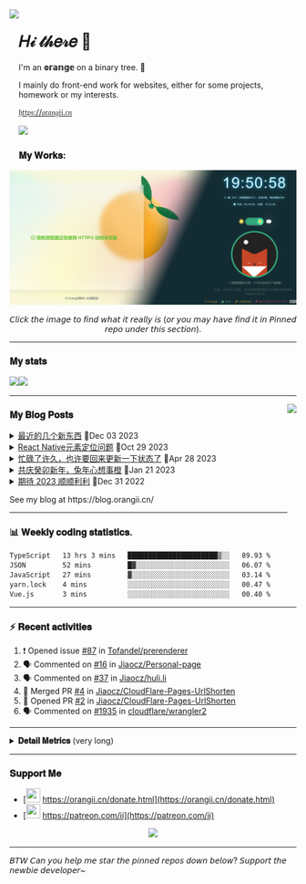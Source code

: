 <!-- Using Creative Commons BY 4.0 license. You must give appropriate credit for this repo if you use. -->
<!-- 使用 CC BY 4.0 许可证，你需要给出合理的署名至本仓库 -->

<img src="https://static.orangii.cn/avatar/logo.svg" align="left" height="250px" />
<h1>𝐻𝒾 𝓉𝒽𝑒𝓇𝑒 👋</h1>
<p>I'm an <b>𝕠𝕣𝕒𝕟𝕘𝕖</b> on a binary tree. 🍊</p>
<p>I mainly do front-end work for websites, either for some projects, homework or my interests.</p>
<p><a href="https://orangii.cn" target="_blank">𝔥𝔱𝔱𝔭𝔰://𝔬𝔯𝔞𝔫𝔤𝔦𝔦.𝔠𝔫</a></p>
<img src="https://visitor-badge.glitch.me/badge?page_id=Jiaocz.Jiaocz" />
<br />
<a id="My-Works"></a>

### 𝐌𝐲 𝐖𝐨𝐫𝐤𝐬:
<a href="#pinned"><img src="https://github.com/Jiaocz/Jiaocz/blob/main/websites.png" /></a>

<p align="center">𝘊𝘭𝘪𝘤𝘬 𝘵𝘩𝘦 𝘪𝘮𝘢𝘨𝘦 𝘵𝘰 𝘧𝘪𝘯𝘥 𝘸𝘩𝘢𝘵 𝘪𝘵 𝘳𝘦𝘢𝘭𝘭𝘺 𝘪𝘴 (𝘰𝘳 𝘺𝘰𝘶 𝘮𝘢𝘺 𝘩𝘢𝘷𝘦 𝘧𝘪𝘯𝘥 𝘪𝘵 𝘪𝘯 𝘗𝘪𝘯𝘯𝘦𝘥 𝘳𝘦𝘱𝘰 𝘶𝘯𝘥𝘦𝘳 𝘵𝘩𝘪𝘴 𝘴𝘦𝘤𝘵𝘪𝘰𝘯).</p>
  
----
<a id="My-stats"></a>
### 𝐌𝐲 𝐬𝐭𝐚𝐭𝐬

[<span><img src="https://github-readme-stats.vercel.app/api?username=jiaocz&count_private=true&show_icons=true&theme=flag-india" height=145/></span><span><img src="https://github-readme-stats.vercel.app/api/top-langs/?username=jiaocz&layout=compact" height=145/></span>](https://orangii.cn/)
  
---
<a id="My-Blog-Posts"></a>
<img align="right" src="https://avatars.githubusercontent.com/u/14857984?v=4" height="250px" />
### 𝐌𝐲 𝐁𝐥𝐨𝐠 𝐏𝐨𝐬𝐭𝐬
<!-- BLOG-POST-LIST:START -->
<details><summary><a href='https://blog.orangii.cn/shuoshuo/2023-1203-new-things/' target='_blank'>最近的几个新东西</a>&nbsp;📅Dec 03 2023</summary>最近约了不少的稿件，一个是现在直播时候用的虚拟形象Live2D，现在也作为头像放到了gravatar上： 再一 [&amp;#8230;]</details>
<details><summary><a href='https://blog.orangii.cn/2023/react-native-measure-view/' target='_blank'>React Native元素定位问题</a>&nbsp;📅Oct 29 2023</summary>在Web上，获得一个元素的位置信息可以使用 getBoundingClientRect 方法获得，但是在RN的 [&amp;#8230;]</details>
<details><summary><a href='https://blog.orangii.cn/shuoshuo/popup-at-2023-04/' target='_blank'>忙碌了许久，也许要回来更新一下状态了</a>&nbsp;📅Apr 28 2023</summary>从过年到现在，一直都在忙毕设和找工作的事情，都没顾上回来更新内容，过生日的时候也没有来得及发篇说说，以至于甚至 [&amp;#8230;]</details>
<details><summary><a href='https://blog.orangii.cn/shuoshuo/2023-spring-festival/' target='_blank'>共庆癸卯新年，兔年心想事橙</a>&nbsp;📅Jan 21 2023</summary>橙梓在这里祝各位博友、友链的朋友以及各位访客新年顺顺利利，心想事橙！ 图片来源：西北工业大学大学学生会微信公众 [&amp;#8230;]</details>
<details><summary><a href='https://blog.orangii.cn/shuoshuo/wishing-to-2023/' target='_blank'>期待 2023 顺顺利利</a>&nbsp;📅Dec 31 2022</summary>希望 2023 年可以顺顺利利，希望可以尽力做好每件事，不再摆烂，提升自我。</details><!-- BLOG-POST-LIST:END -->
<p>See my blog at https://blog.orangii.cn/</p>

---
<a id="Weekly-coding-statistics"></a>
### 📊 𝐖𝐞𝐞𝐤𝐥𝐲 𝐜𝐨𝐝𝐢𝐧𝐠 𝐬𝐭𝐚𝐭𝐢𝐬𝐭𝐢𝐜𝐬.
<!-- [<img src="https://github-readme-stats.vercel.app/api/wakatime?username=orangii" alt="Wakatime"/>](https://wakatime.com/@Orangii) -->
<!--START_SECTION:waka-->

```txt
TypeScript   13 hrs 3 mins   ██████████████████████▒░░   89.93 %
JSON         52 mins         █▓░░░░░░░░░░░░░░░░░░░░░░░   06.07 %
JavaScript   27 mins         ▓░░░░░░░░░░░░░░░░░░░░░░░░   03.14 %
yarn.lock    4 mins          ░░░░░░░░░░░░░░░░░░░░░░░░░   00.47 %
Vue.js       3 mins          ░░░░░░░░░░░░░░░░░░░░░░░░░   00.40 %
```

<!--END_SECTION:waka-->

---
<a id="Recent-activities"></a>
### :zap: 𝐑𝐞𝐜𝐞𝐧𝐭 𝐚𝐜𝐭𝐢𝐯𝐢𝐭𝐢𝐞𝐬
  
<!--START_SECTION:activity-->
1. ❗ Opened issue [#87](https://github.com/Tofandel/prerenderer/issues/87) in [Tofandel/prerenderer](https://github.com/Tofandel/prerenderer)
2. 🗣 Commented on [#16](https://github.com/Jiaocz/Personal-page/issues/16#issuecomment-1676942436) in [Jiaocz/Personal-page](https://github.com/Jiaocz/Personal-page)
3. 🗣 Commented on [#37](https://github.com/Jiaocz/huli.li/pull/37#issuecomment-1587098513) in [Jiaocz/huli.li](https://github.com/Jiaocz/huli.li)
4. 🎉 Merged PR [#4](https://github.com/Jiaocz/CloudFlare-Pages-UrlShorten/pull/4) in [Jiaocz/CloudFlare-Pages-UrlShorten](https://github.com/Jiaocz/CloudFlare-Pages-UrlShorten)
5. 💪 Opened PR [#2](https://github.com/Jiaocz/CloudFlare-Pages-UrlShorten/pull/2) in [Jiaocz/CloudFlare-Pages-UrlShorten](https://github.com/Jiaocz/CloudFlare-Pages-UrlShorten)
6. 🗣 Commented on [#1935](https://github.com/cloudflare/wrangler2/issues/1935) in [cloudflare/wrangler2](https://github.com/cloudflare/wrangler2)
<!--END_SECTION:activity-->
  
---

<details>
  <summary><strong>𝐃𝐞𝐭𝐚𝐢𝐥 𝐌𝐞𝐭𝐫𝐢𝐜𝐬</strong> (very long)</summary>
  <img src="https://github.com/Jiaocz/Jiaocz/blob/main/github-metrics.svg" />
</details>

---
<a id="Support-Me"></a>
### 𝐒𝐮𝐩𝐩𝐨𝐫𝐭 𝐌𝐞
- [<img src="https://static.orangii.cn/avatar/logo.svg" height=25 width=25 />&nbsp;https://orangii.cn/donate.html](https://orangii.cn/donate.html)
- [<img src="https://github.githubassets.com/images/modules/site/icons/funding_platforms/patreon.svg" width=25 height=25 />&nbsp;https://patreon.com/ii](https://patreon.com/ii)

<p align="center"><img src="https://github-profile-trophy.vercel.app/?username=Jiaocz&no-bg=true&margin-w=5&rank=-C&row=1&column=6" /></p>

---
𝘉𝘛𝘞 𝘊𝘢𝘯 𝘺𝘰𝘶 𝘩𝘦𝘭𝘱 𝘮𝘦 𝘴𝘵𝘢𝘳 𝘵𝘩𝘦 𝘱𝘪𝘯𝘯𝘦𝘥 𝘳𝘦𝘱𝘰𝘴 𝘥𝘰𝘸𝘯 𝘣𝘦𝘭𝘰𝘸? 𝘚𝘶𝘱𝘱𝘰𝘳𝘵 𝘵𝘩𝘦 𝘯𝘦𝘸𝘣𝘪𝘦 𝘥𝘦𝘷𝘦𝘭𝘰𝘱𝘦𝘳~
  <a id="pinned"></a>
<!--
**Jiaocz/Jiaocz** is a ✨ _special_ ✨ repository because its `README.md` (this file) appears on your GitHub profile.

Here are some ideas to get you started:

- 🔭 I’m currently working on ...
- 🌱 I’m currently learning ...
- 👯 I’m looking to collaborate on ...
- 🤔 I’m looking for help with ...
- 💬 Ask me about ...
- 📫 How to reach me: ...
- 😄 Pronouns: ...
- ⚡ Fun fact: ...
-->
